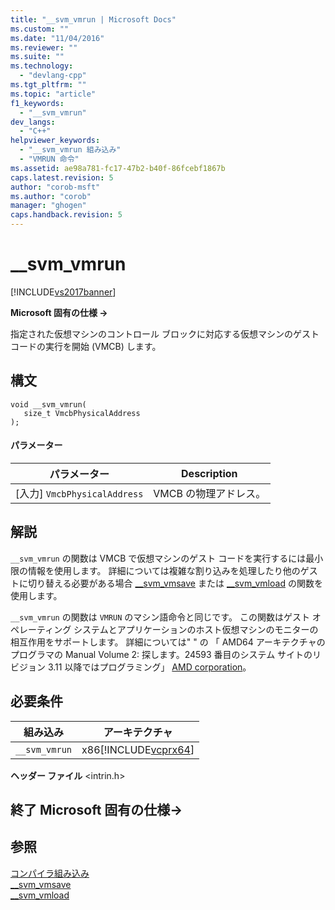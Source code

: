 ```yaml
---
title: "__svm_vmrun | Microsoft Docs"
ms.custom: ""
ms.date: "11/04/2016"
ms.reviewer: ""
ms.suite: ""
ms.technology: 
  - "devlang-cpp"
ms.tgt_pltfrm: ""
ms.topic: "article"
f1_keywords: 
  - "__svm_vmrun"
dev_langs: 
  - "C++"
helpviewer_keywords: 
  - "__svm_vmrun 組み込み"
  - "VMRUN 命令"
ms.assetid: ae98a781-fc17-47b2-b40f-86fcebf1867b
caps.latest.revision: 5
author: "corob-msft"
ms.author: "corob"
manager: "ghogen"
caps.handback.revision: 5
---
```

# __svm_vmrun
[!INCLUDE[vs2017banner](../assembler/inline/includes/vs2017banner.md)]

**Microsoft 固有の仕様 →**  
  
 指定された仮想マシンのコントロール ブロックに対応する仮想マシンのゲスト コードの実行を開始 \(VMCB\) します。  
  
## 構文  
  
```  
void __svm_vmrun(  
   size_t VmcbPhysicalAddress  
);  
```  
  
#### パラメーター  
  
|パラメーター|Description|  
|------------|-----------------|  
|\[入力\] `VmcbPhysicalAddress`|VMCB の物理アドレス。|  
  
## 解説  
 `__svm_vmrun` の関数は VMCB で仮想マシンのゲスト コードを実行するには最小限の情報を使用します。  詳細については複雑な割り込みを処理したり他のゲストに切り替える必要がある場合 [\_\_svm\_vmsave](../intrinsics/svm-vmsave.md) または [\_\_svm\_vmload](../intrinsics/svm-vmload.md) の関数を使用します。  
  
 `__svm_vmrun` の関数は `VMRUN` のマシン語命令と同じです。  この関数はゲスト オペレーティング システムとアプリケーションのホスト仮想マシンのモニターの相互作用をサポートします。  詳細については" " の 「 AMD64 アーキテクチャのプログラマの Manual Volume 2: 探します。24593 番目のシステム サイトのリビジョン 3.11 以降ではプログラミング」 [AMD corporation](http://go.microsoft.com/fwlink/?LinkId=23746)。  
  
## 必要条件  
  
|組み込み|アーキテクチャ|  
|----------|-------------|  
|`__svm_vmrun`|x86[!INCLUDE[vcprx64](../Token/vcprx64_md.md)]|  
  
 **ヘッダー ファイル** \<intrin.h\>  
  
## 終了 Microsoft 固有の仕様→  
  
## 参照  
 [コンパイラ組み込み](../intrinsics/compiler-intrinsics.md)   
 [\_\_svm\_vmsave](../intrinsics/svm-vmsave.md)   
 [\_\_svm\_vmload](../intrinsics/svm-vmload.md)